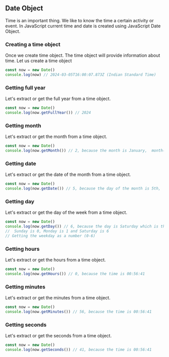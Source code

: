 
## Date Object

Time is an important thing. We like to know the time a certain activity or event. In JavaScript current time and date is created using JavaScript Date Object.

### Creating a time object

Once we create time object. The time object will provide information about time. Let us create a time object

```js
const now = new Date()
console.log(now) // 2024-03-05T16:00:07.873Z (Indian Standard Time)
```

### Getting full year

Let's extract or get the full year from a time object.

```js
const now = new Date()
console.log(now.getFullYear()) // 2024
```

### Getting month

Let's extract or get the month from a time object.

```js
const now = new Date()
console.log(now.getMonth()) // 2, because the month is January,  month(0-11)
```


### Getting date

Let's extract or get the date of the month from a time object.

```js
const now = new Date()
console.log(now.getDate()) // 5, because the day of the month is 5th,  day(1-31)
```

### Getting day

Let's extract or get the day of the week from a time object.

```js
const now = new Date()
console.log(now.getDay()) // 6, because the day is Saturday which is the 7th day
//  Sunday is 0, Monday is 1 and Saturday is 6
// Getting the weekday as a number (0-6)
```

### Getting hours

Let's extract or get the hours from a time object.

```js
const now = new Date()
console.log(now.getHours()) // 0, because the time is 00:56:41
```

### Getting minutes

Let's extract or get the minutes from a time object.

```js
const now = new Date()
console.log(now.getMinutes()) // 56, because the time is 00:56:41
```

### Getting seconds

Let's extract or get the seconds from a time object.

```js
const now = new Date()
console.log(now.getSeconds()) // 41, because the time is 00:56:41
```